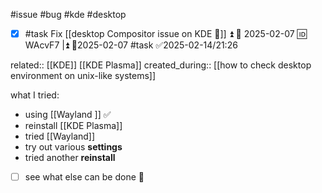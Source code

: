 #issue #bug #kde #desktop

- [x] #task Fix [[desktop Compositor issue on KDE 🐞]] ⏫ 📅 2025-02-07 🆔 WAcvF7 |⏫ 📅2025-02-07 #task ✅2025-02-14/21:26 

related:: [[KDE]] [[KDE Plasma]]
created_during:: [[how to check desktop environment on unix-like systems]]

what I tried:
- using [[Wayland ]] ✅
- reinstall [[KDE Plasma]]
- tried [[Wayland]]
- try out various **settings**
- tried another **reinstall**

- [ ] see what else can be done 🙈
